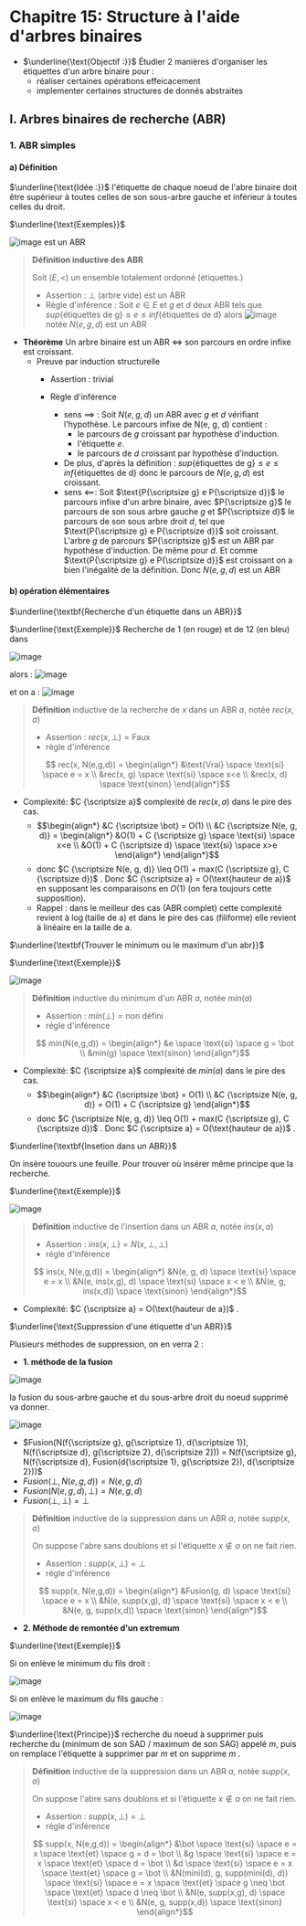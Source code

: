 # Chapitre 15: Structure à l'aide d'arbres binaires

- $\underline{\text{Objectif :}}$ Étudier 2 manières d'organiser les étiquettes d'un arbre binaire pour :
  - réaliser certaines opérations effeicacement
  - implementer certaines structures de donnés abstraites

## I. Arbres binaires de recherche (ABR)

### 1. ABR simples

#### a) Définition

$\underline{\text{Idée :}}$ l'étiquette de chaque noeud de l'abre binaire doit être supérieur à toutes celles de son sous-arbre gauche et inférieur à toutes celles du droit.

$\underline{\text{Exemples}}$

![image](ressources/chap_15/ABR.png) est un ABR

> __Définition inductive des ABR__
>
> Soit $(E, <)$ un ensemble totalement ordonné (étiquettes.)
>
> - Assertion : $\bot$ (arbre vide) est un ABR
> - Règle d'inférence : Soit $e \in E$ et $g$ et $d$ deux ABR tels que $sup\{\text{étiquettes de g}\} \leq e \leq inf\{\text{étiquettes de d}\}$ alors ![image](ressources/chap_15/abr_inference.png) notée $N(e, g, d)$ est un ABR

- __Théorème__ Un arbre binaire est un ABR $\iff$ son parcours en ordre infixe est croissant.
  - Preuve par induction structurelle
    - Assertion : trivial

    - Règle d'inférence
      - sens $\implies$ : Soit $N(e, g, d)$ un ABR avec $g$ et $d$ vérifiant l'hypothèse. Le parcours infixe de N(e, g, d) contient :
        - le parcours de $g$ croissant par hypothèse d'induction.
        - l'étiquette $e$.
        - le parcours de $d$ croissant par hypothèse d'induction.
      - De plus, d'après la définition : $sup\{\text{étiquettes de g}\} \leq e \leq inf\{\text{étiquettes de d}\}$ donc le parcours de $N(e, g, d)$ est croissant.
      - sens $\impliedby$: Soit $\text{P{\scriptsize g} e P{\scriptsize d}}$ le parcours infixe d'un arbre binaire, avec $P{\scriptsize g}$ le parcours de son sous arbre gauche $g$ et $P{\scriptsize d}$ le parcours de son sous arbre droit $d$, tel que $\text{P{\scriptsize g} e P{\scriptsize d}}$ soit croissant. L'arbre $g$ de parcours $P{\scriptsize g}$ est un ABR par hypothèse d'induction. De même pour $d$. Et comme $\text{P{\scriptsize g} e P{\scriptsize d}}$ est croissant on a bien l'inégalité de la définition. Donc $N(e, g, d)$ est un ABR

#### b) opération élémentaires

$\underline{\textbf{Recherche d'un étiquette dans un ABR}}$

$\underline{\text{Exemple}}$ Recherche de 1 (en rouge) et de 12 (en bleu) dans

![image](ressources/chap_15/ex_rech.png)

alors : ![image](ressources/chap_15/ex_rech_1.png)

et on a : ![image](ressources/chap_15/ex_rech_12.png)

> __Définition__ inductive de la recherche de $x$ dans un ABR $a$, notée $rec(x,a)$
>
> - Assertion : $rec(x, \bot) = \text{Faux}$
> - régle d'inférence
>
> $$ rec(x, N(e,g,d)) = \begin{align*} &\text{Vrai} \space \text{si} \space e = x \\ &rec(x, g) \space \text{si} \space x<e \\ &rec(x, d) \space \text{sinon} \end{align*}$$

- Complexité: $C {\scriptsize a}$ complexité de $rec(x, a)$ dans le pire des cas.
  - $$\begin{align*} &C {\scriptsize \bot} = O(1) \\ &C {\scriptsize N(e, g, d)} = \begin{align*} &O(1) + C {\scriptsize g} \space \text{si} \space x<e \\ &O(1) + C {\scriptsize d} \space \text{si} \space x>e \end{align*} \end{align*}$$
  - donc $C {\scriptsize N(e, g, d)} \leq O(1) + max(C {\scriptsize g}, C {\scriptsize d})$ . Donc $C {\scriptsize a} = O(\text{hauteur de a})$  en supposant les comparaisons en $O(1)$ (on fera toujours cette supposition).
  - Rappel : dans le meilleur des cas (ABR complet) cette complexité revient à $\log (\text{taille de a})$ et dans le pire des cas (filiforme) elle revient à linéaire en la taille de a.

$\underline{\textbf{Trouver le minimum ou le maximum d'un abr}}$

$\underline{\text{Exemple}}$

![image](ressources/chap_15/min_max_abr.png)

> __Définition__ inductive du minimum d'un ABR $a$, notée $min(a)$
>
> - Assertion : $min(\bot) = \text{non défini}$
> - régle d'inférence
>
> $$ min(N(e,g,d)) = \begin{align*} &e \space \text{si} \space g = \bot \\ &min(g) \space \text{sinon} \end{align*}$$

- Complexité: $C {\scriptsize a}$ complexité de $min(a)$ dans le pire des cas.
  - $$\begin{align*} &C {\scriptsize \bot} = O(1) \\ &C {\scriptsize N(e, g, d)} = O(1) + C {\scriptsize g} \end{align*}$$
  - donc $C {\scriptsize N(e, g, d)} \leq O(1) + max(C {\scriptsize g}, C {\scriptsize d})$ . Donc $C {\scriptsize a} = O(\text{hauteur de a})$ .

$\underline{\textbf{Insetion dans un ABR}}$

On insère touours une feuille. Pour trouver où insérer même principe que la recherche.

$\underline{\text{Exemple}}$

![image](ressources/chap_15/insertion_abr.png)

> __Définition__ inductive de l'insertion dans un ABR $a$, notée $ins(x, a)$
>
> - Assertion : $ins(x, \bot) = N(x, \bot,  \bot)$
> - régle d'inférence
>
> $$ ins(x, N(e,g,d)) = \begin{align*} &N(e, g, d) \space \text{si} \space e = x \\ &N(e, ins(x,g), d) \space \text{si} \space x < e \\ &N(e, g, ins(x,d)) \space \text{sinon} \end{align*}$$

- Complexité: $C {\scriptsize a} = O(\text{hauteur de a})$ .

$\underline{\text{Suppression d'une étiquette d'un ABR}}$

Plusieurs méthodes de suppression, on en verra 2 :

- __1. méthode de la fusion__

![image](ressources/chap_15/abr_noeud_supprime.png)

la fusion du sous-arbre gauche et du sous-arbre droit du noeud supprimé va donner.

![image](ressources/chap_15/abr_methode_fusion.png)

- $Fusion(N(f{\scriptsize g}, g{\scriptsize 1}, d{\scriptsize 1}), N(f{\scriptsize d}, g{\scriptsize 2}, d{\scriptsize 2})) = N(f{\scriptsize g}, N(f{\scriptsize d}, Fusion(d{\scriptsize 1}, g{\scriptsize 2}), d{\scriptsize 2}))$
- $Fusion(\bot, N(e, g, d)) = N(e, g, d)$
- $Fusion(N(e, g, d), \bot) = N(e, g, d)$
- $Fusion(\bot, \bot) = \bot$

> __Définition__ inductive de la suppression dans un ABR $a$, notée $supp(x, a)$
>
> On suppose l'abre sans doublons et si l'étiquette $x \notin a$ on ne fait rien.
>
> - Assertion : $supp(x, \bot) = \bot$
> - régle d'inférence
>
> $$ supp(x, N(e,g,d)) = \begin{align*} &Fusion(g, d) \space \text{si} \space e = x \\ &N(e, supp(x,g), d) \space \text{si} \space x < e \\ &N(e, g, supp(x,d)) \space \text{sinon} \end{align*}$$

- __2. Méthode de remontée d'un extremum__

$\underline{\text{Exemple}}$

Si on enlève le minimum du fils droit :

![image](ressources/chap_15/remonte_min_abr.png)

Si on enlève le maximum du fils gauche :

![image](ressources/chap_15/remonte_max_abr.png)

$\underline{\text{Principe}}$ recherche du noeud à supprimer puis recherche du (minimum de son SAD / maximum de son SAG) appelé $m$, puis on remplace l'étiquette à supprimer par $m$ et on supprime $m$ .

> __Définition__ inductive de la suppression dans un ABR $a$, notée $supp(x, a)$
>
> On suppose l'abre sans doublons et si l'étiquette $x \notin a$ on ne fait rien.
>
> - Assertion : $supp(x, \bot) = \bot$
> - régle d'inférence
>
> $$ supp(x, N(e,g,d)) = \begin{align*} &\bot \space \text{si} \space e = x \space \text{et} \space g = d = \bot \\ &g \space \text{si} \space e = x \space \text{et} \space d = \bot \\ &d \space \text{si} \space e = x \space \text{et} \space g = \bot \\ &N(mini(d), g, supp(mini(d), d)) \space \text{si} \space e = x  \space \text{et} \space g \neq \bot \space \text{et} \space d \neq \bot \\ &N(e, supp(x,g), d) \space \text{si} \space x < e \\ &N(e, g, supp(x,d)) \space \text{sinon} \end{align*}$$
